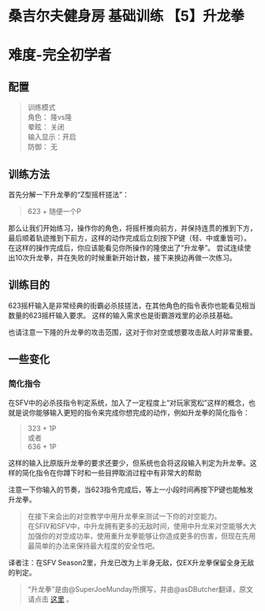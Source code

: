 # 桑吉尔夫健身房 基础训练 【5】升龙拳
# 难度-完全初学者
## 配置
> 训练模式  
> 角色：		隆vs隆  
> 晕眩：		关闭  
> 输入显示：开启  
> 防御：		无  

## 训练方法
首先分解一下升龙拳的“Z型摇杆搓法”：

> 623 + 随便一个P  

那么让我们开始练习，操作你的角色，将摇杆推向前方，并保持连贯的推到下方，最后顺着轨迹推到下前方，这样的动作完成后立刻按下P键（轻、中或重皆可）。
在这样的操作完成后，你应该能看见你所操作的隆使出了“升龙拳”。
尝试连续使出10次升龙拳，并在失败的时候重新开始计数，接下来换边再做一次练习。

## 训练目的
623摇杆输入是非常经典的街霸必杀技搓法，在其他角色的指令表你也能看见相当数量的623摇杆输入要求。
这样的输入需求也是街霸游戏里的必杀技基础。

也请注意一下隆的升龙拳的攻击范围，这对于你对空或想要攻击敌人时非常重要。

## 一些变化
### 简化指令
在SFV中的必杀技指令判定系统，加入了一定程度上“对玩家宽松”这样的概念，也就是说你能够输入更短的指令来完成你想完成的动作，例如升龙拳的简化指令：

> 323 + 1P  
> 或者  
> 636 + 1P  

这样的输入比原版升龙拳的要求还要少，但系统也会将这段输入判定为升龙拳。这样的简化指令在你蹲下时和一些目押取消过程中有非常大的帮助

注意一下你输入的节奏，当623指令完成后，等上一小段时间再按下P键也能触发升龙拳。

> 在接下来会出的对空教学中用升龙拳来测试一下你的对空能力。  
> 在SFIV和SFV中，中升龙拥有更多的无敌时间，使用中升龙来对空能够大大加强你的对空成功率，使用重升龙拳能够让你造成更多的伤害，但现在先用最简单的办法来保持最大程度的安全性吧。

译者注：在SFV Season2里，升龙已改为上半身无敌，仅EX升龙拳保留全身无敌的判定。

> “升龙拳”是由@SuperJoeMunday所撰写，并由@asDButcher翻译，原文请点击 [这里](https://www.reddit.com/r/StreetFighter/comments/44xtr3/giefs_gym_learning_the_shoryuken_motion_a_lesson/) 。  
